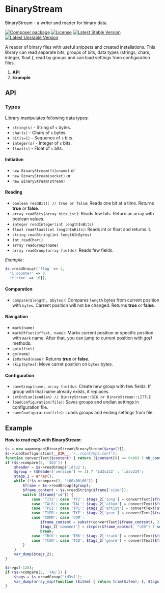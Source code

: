 # BinaryStream
BinaryStream - a writer and reader for binary data.

[![Composer package](http://xn--e1adiijbgl.xn--p1acf/badge/wapmorgan/binary-stream)](https://packagist.org/packages/wapmorgan/binary-stream)
[![License](https://poser.pugx.org/wapmorgan/binary-stream/license)](https://packagist.org/packages/wapmorgan/binary-stream)
[![Latest Stable Version](https://poser.pugx.org/wapmorgan/binary-stream/version)](https://packagist.org/packages/wapmorgan/binary-stream)
[![Latest Unstable Version](https://poser.pugx.org/wapmorgan/binary-stream/v/unstable)](//packagist.org/packages/wapmorgan/binary-stream)

A reader of binary files with useful snippets and created installations. This library can read separate bits, groups of bits, data types (strings, chars, integer, float ), read by groups and can load settings from configuration files.

1. **API**
2. **Example**

## API
### Types
Library manipulates following data types:
- `string(s)` - String of `s` bytes.
- `char(s)` - Chars of `s` bytes.
- `bit(s=1)` - Sequence of `s` bits.
- `integer(s)` - Integer of `s` bits.
- `float(s)` - Float of `s` bits.

#### Initiation
- `new BinaryStream(filename)` or
- `new BinaryStream(socket)` or
- `new BinaryStream(stream)`

#### Reading
- `boolean readBit() // true or false`: Reads one bit at a time. Returns **true** or **false**.
- `array readBits(array bitsList)`: Reads few bits. Return an array with boolean values.
- `integer readInteger(int lengthInBits)`
- `float readFloat(int lengthInBits)`: Reads int or float and returns it.
- `string readString(int lengthInBytes)`
- `int readChar()`
- `array readGroup(name)`
- `array readGroup(array fields)`: Reads few fields.

_Example_:
```php
$s->readGroup(['flag' => 1,
  'i:counter' => 8,
  'f:time' => 16]);
```

#### Comparation
- `compare($length, $bytes)`: Compares `length` bytes from current position with `bytes`. Carrent position will not be changed. Returns **true** or **false**.

#### Navigation
- `mark(name)`
- `markOffset(offset, name)`: Marks current position or specific position with `mark` name. After that, you can jump to current position with _go()_ methods.
- `go(offset)`
- `go(name)`
- `isMarked(name)`: Returns **true** or **false**.
- `skip(bytes)`: Move carret position on `bytes` bytes.

#### Configuration
- `saveGroup(name, array fields)`: Create new group with few fields. If group with that name already exists, it replaces.
- `setEndian($endian) // BinaryStream::BIG or BinaryStream::LITTLE`
- `loadConfiguration(file)`: Saves groups and endian settings in configuration file.
- `saveConfiguration(file)`: Loads groups and ending settings from file.

## Example
**How to read mp3 with BinaryStream**:
```php
$s = new wapmorgan\BinaryStream\BinaryStream($argv[1]);
$s->loadConfiguration(__DIR__.'/../conf/mp3.conf');
function convertText($content) { return ($content[0] == 0x00) ? mb_convert_encoding(substr($content, 1), 'utf-8', 'ISO-8859-1') : substr($content, 1); }
if ($s->compare(3, 'ID3')) {
    $header = $s->readGroup('id3v2');
    $group = ($header['version'] == 2) ? 'id3v232' : 'id3v234';
    $tags_2 = array();
    while (!$s->compare(3, "\00\00\00")) {
        $frame = $s->readGroup($group);
        $frame_content = $s->readString($frame['size']);
        switch ($frame['id']) {
            case 'TIT2': case 'TT2': $tags_2['song'] = convertText($frame_content); break;
            case 'TALB': case 'TAL': $tags_2['album'] = convertText($frame_content); break;
            case 'TPE1': case 'TP1': $tags_2['artist'] = convertText($frame_content); break;
            case 'TYER': case 'TYE': $tags_2['year'] = convertText($frame_content); break;
            case 'COMM': case 'COM':
                $frame_content = substr(convertText($frame_content), 3);
                $tags_2['comment'] = strpos($frame_content, "\00") ? substr($frame_content, strpos($frame_content, "\00") + 1) : $frame_content;
                break;
            case 'TRCK': case 'TRK': $tags_2['track'] = convertText($frame_content); break;
            case 'TCON': case 'TCO': $tags_2['genre'] = convertText($frame_content); break;
        }
    }
    var_dump($tags_2);
}

$s->go(-128);
if ($s->compare(3, 'TAG')) {
    $tags = $s->readGroup('id3v1');
    var_dump(array_map(function ($item) { return trim($item); }, $tags));
}
```
